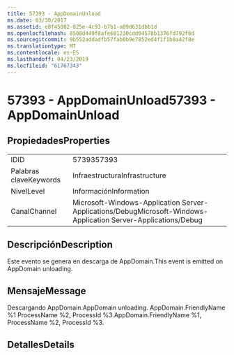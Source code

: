 ```yaml
---
title: 57393 - AppDomainUnload
ms.date: 03/30/2017
ms.assetid: e8f45002-025e-4c93-b7b1-a09d631dbb1d
ms.openlocfilehash: 8508d449f8afe601230cdd04578b1376fd792f8d
ms.sourcegitcommit: 9b552addadfb57fab0b9e7852ed4f1f1b8a42f8e
ms.translationtype: MT
ms.contentlocale: es-ES
ms.lasthandoff: 04/23/2019
ms.locfileid: "61767343"
---
```

# <a name="57393---appdomainunload"></a><span data-ttu-id="65bef-102">57393 - AppDomainUnload</span><span class="sxs-lookup"><span data-stu-id="65bef-102">57393 - AppDomainUnload</span></span>
## <a name="properties"></a><span data-ttu-id="65bef-103">Propiedades</span><span class="sxs-lookup"><span data-stu-id="65bef-103">Properties</span></span>  
  
|||  
|-|-|  
|<span data-ttu-id="65bef-104">ID</span><span class="sxs-lookup"><span data-stu-id="65bef-104">ID</span></span>|<span data-ttu-id="65bef-105">57393</span><span class="sxs-lookup"><span data-stu-id="65bef-105">57393</span></span>|  
|<span data-ttu-id="65bef-106">Palabras clave</span><span class="sxs-lookup"><span data-stu-id="65bef-106">Keywords</span></span>|<span data-ttu-id="65bef-107">Infraestructura</span><span class="sxs-lookup"><span data-stu-id="65bef-107">Infrastructure</span></span>|  
|<span data-ttu-id="65bef-108">Nivel</span><span class="sxs-lookup"><span data-stu-id="65bef-108">Level</span></span>|<span data-ttu-id="65bef-109">Información</span><span class="sxs-lookup"><span data-stu-id="65bef-109">Information</span></span>|  
|<span data-ttu-id="65bef-110">Canal</span><span class="sxs-lookup"><span data-stu-id="65bef-110">Channel</span></span>|<span data-ttu-id="65bef-111">Microsoft-Windows-Application Server-Applications/Debug</span><span class="sxs-lookup"><span data-stu-id="65bef-111">Microsoft-Windows-Application Server-Applications/Debug</span></span>|  
  
## <a name="description"></a><span data-ttu-id="65bef-112">Descripción</span><span class="sxs-lookup"><span data-stu-id="65bef-112">Description</span></span>  
 <span data-ttu-id="65bef-113">Este evento se genera en descarga de AppDomain.</span><span class="sxs-lookup"><span data-stu-id="65bef-113">This event is emitted on AppDomain unloading.</span></span>  
  
## <a name="message"></a><span data-ttu-id="65bef-114">Mensaje</span><span class="sxs-lookup"><span data-stu-id="65bef-114">Message</span></span>  
 <span data-ttu-id="65bef-115">Descargando AppDomain.</span><span class="sxs-lookup"><span data-stu-id="65bef-115">AppDomain unloading.</span></span> <span data-ttu-id="65bef-116">AppDomain.FriendlyName %1 ProcessName %2, ProcessId %3.</span><span class="sxs-lookup"><span data-stu-id="65bef-116">AppDomain.FriendlyName %1, ProcessName %2, ProcessId %3.</span></span>  
  
## <a name="details"></a><span data-ttu-id="65bef-117">Detalles</span><span class="sxs-lookup"><span data-stu-id="65bef-117">Details</span></span>
